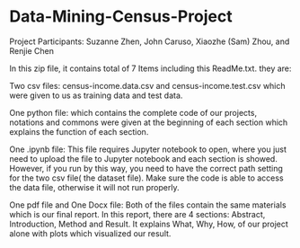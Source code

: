 # Data-Mining-Census-Project

Project Participants: Suzanne Zhen, John Caruso, Xiaozhe (Sam) Zhou, and Renjie Chen

In this zip file, it contains total of 7 Items including this ReadMe.txt. they are:

Two csv files:
census-income.data.csv and census-income.test.csv which were
given to us as training data and test data.


One python file:
which contains the complete code of our projects,
notations and commons were given at the beginning of each section which
explains the function of each section. 


One .ipynb file:
This file requires Jupyter notebook to open, where you just need to upload the file to Jupyter notebook and each section is showed. However, if you run by this way, you need to have the correct path setting for the two csv file( the dataset file). Make sure the code is able to access the data file, otherwise it will not run properly. 


One pdf file and One Docx file:
Both of the files contain the same materials which is our final report.
In this report, there are 4 sections: Abstract, Introduction, Method and Result.
It explains What, Why, How, of our project alone with plots which visualized our result.
